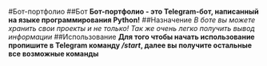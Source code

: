 #Бот-портфолио
##Бот
**Бот-портфолио - это Telegram-бот, написанный на языке программирования Python!**
##Назначение
*В боте вы можете хранить свои проекты и не только! Так же очень легко получить вывод информации*
##Использование
**Для того чтобы начать использование пропишите в Telegram команду _/start_, далее вы получите остальные все возможные команды**
